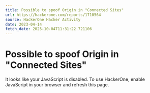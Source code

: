 ```yaml
---
title: Possible to spoof Origin in "Connected Sites"
url: https://hackerone.com/reports/1710564
source: HackerOne Hacker Activity
date: 2023-04-14
fetch_date: 2025-10-04T11:31:22.721106
---
```


# Possible to spoof Origin in "Connected Sites"

It looks like your JavaScript is disabled. To use HackerOne, enable JavaScript in your browser and refresh this page.
